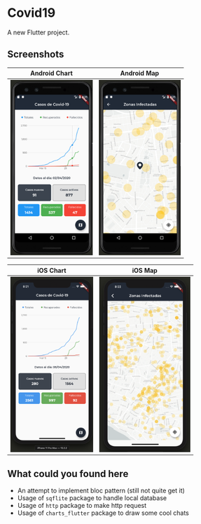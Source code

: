 # Covid19

A new Flutter project.

## Screenshots

| Android Chart | Android Map |
| --- | --- |
| <img src="images/android_chart.png" height="400"> | <img src="images/android_map.png" height="400"> |

| iOS Chart | iOS Map |
| --- | --- |
| <img src="images/ios_chart.png" height="400"> | <img src="images/ios_map.png" height="400"> |


## What could you found here

* An attempt to implement bloc pattern (still not quite get it)
* Usage of `sqflite` package to handle local database
* Usage of `http` package to make http request
* Usage of `charts_flutter` package to draw some cool chats